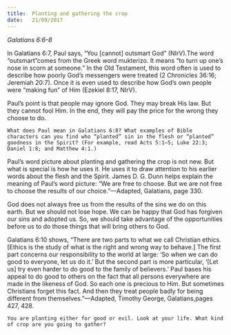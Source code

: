 ```yaml
---
title:  Planting and gathering the crop
date:   21/09/2017
---
```


_Galatians 6:6–8_

In Galatians 6:7, Paul says, “You [cannot] outsmart God” (NIrV).The word “outsmart”comes from the Greek word mukterizo. It means “to turn up one’s nose in scorn at someone.” In the Old Testament, this word often is used to describe how poorly God’s messengers were treated (2 Chronicles 36:16; Jeremiah 20:7). Once it is even used to describe how God’s own people were “making fun” of Him (Ezekiel 8:17, NIrV).

Paul’s point is that people may ignore God. They may break His law. But they cannot fool Him. In the end, they will pay the price for the wrong they choose to do.

`What does Paul mean in Galatians 6:8? What examples of Bible characters can you find who “planted” sin in the flesh or “planted” goodness in the Spirit? (For example, read Acts 5:1–5; Luke 22:3; Daniel 1:8; and Matthew 4:1.)`

Paul’s word picture about planting and gathering the crop is not new. But what is special is how he uses it. He uses it to draw attention to his earlier words about the flesh and the Spirit. James D. G. Dunn helps explain the meaning of Paul’s word picture: “We are free to choose. But we are not free to choose the results of our choice.”—Adapted, Galatians, page 330.

God does not always free us from the results of the sins we do on this earth. But we should not lose hope. We can be happy that God has forgiven our sins and adopted us. So, we should take advantage of the opportunities before us to do those things that will bring others to God.

Galatians 6:10 shows, “There are two parts to what we call Christian ethics. [Ethics is the study of what is the right and wrong way to behave.] The first part concerns our responsibility to the world at large: ‘So when we can do good to everyone, let us do it.’ But the second part is more particular, ‘[Let us] try even harder to do good to the family of believers.’ Paul bases his appeal to do good to others on the fact that all persons everywhere are made in the likeness of God. So each one is precious to Him. But sometimes Christians forget this fact. And then they treat people badly for being different from themselves.”—Adapted, Timothy George, Galatians,pages 427, 428.

`You are planting either for good or evil. Look at your life. What kind of crop are you going to gather?`